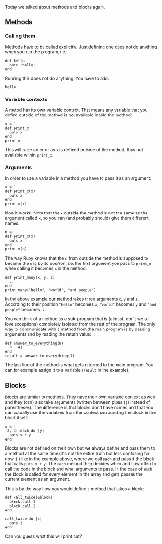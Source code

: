 Today we talked about methods and blocks again.

## Methods

### Calling them

Methods have to be called explicitly. Just defining one does not do anything when you run the program, i.e.:

    def hello
      puts 'hello'
    end

Running this does not do anything. You have to add:

    hello

### Variable contexts

A metod has its own variable context. That means any variable that you define outside of the method is not available inside the method:

    x = 1
    def print_x
      puts x
    end
    print_x

This will raise an error as `x` is defined outside of the method, thus not available within `print_x`.

### Arguments

In order to use a variable in a method you have to pass it as an argument:

    x = 1
    def print_x(x)
      puts x
    end
    print_x(x)

Now it works. Note that the `x` outside the method is not the same as the argument called `x`, so you can (and probably should) give them different names:

    n = 1
    def print_x(x)
      puts x
    end
    print_x(n)

The way Ruby knows that the `n` from outside the method is supposed to become the `x` is by its position, i.e. the first argument you pass to `print_x` when calling it becomes `x` in the method.

    def print_many(x, y, z)
      ...
    end
    print_many("hello", "world", "and people")

In the above example our method takes three arguments `x`, `y` and `z`. According to their position `"hello"` becomes `x`, `"world"` becomes `y` and `"and people"` becomes `z.

You can think of a method as a sub-program that is (almost, don't we all love exceptions) completely isolated from the rest of the program. The only way to communicate with a method from the main program is by passing arguments and by reading the return value:

    def answer_to_everything(n)
      n + 41
    end
    result = answer_to_everything(1)

The last line of the method is what gets returned to the main program. You can for example assign it to a variable (`result` in the example).


## Blocks

Blocks are similar to methods. They have their own variable context as well and they (can) also take arguments (written between pipes (`|`) instead of parentheses). The difference is that blocks don't have names and that you can actually use the variables from the context surrounding the block in the block itself:

    x = 1
    [2, 3].each do |y|
      puts x + y
    end

Blocks are not defined on their own but we always define and pass them to a method at the same time (it's not the entire truth but less confusing for now :) ) like in the example above, where we call `each` and pass it the block that calls `puts x + y`. The `each` method then decides when and how often to call the code in the block and what arguments to pass. In the case of `each` the block is called for every element in the array and gets passes the current element as an argument.

This is by the way how you would define a method that takes a block:

    def call_twice(&block)
      block.call 1
      block.call 2
    end

    call_twice do |i|
      puts i
    end

Can you guess what this will print out?
